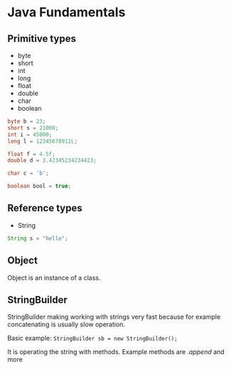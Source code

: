 # Java Fundamentals

## Primitive types

- byte
- short
- int
- long
- float
- double
- char
- boolean

```java
byte b = 23;
short s = 21000;
int i = 45000;
long l = 12345678912L;

float f = 4.5f;
double d = 3.42345234234423;

char c = 'b';

boolean bool = true;
```

## Reference types

- String

```java
String s = "hello";
```

## Object

Object is an instance of a class.

## StringBuilder

StringBuilder making working with strings very fast because for example concatenating is usually slow operation.

Basic example:
`StringBuilder sb = new StringBuilder();`

It is operating the string with methods. Example methods are _.append_ and more
